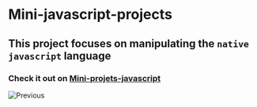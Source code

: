 # Mini-javascript-projects
## This project focuses on manipulating the `native javascript` language
### Check it out on [Mini-projets-javascript](https://Jonathanrazakalalaina.github.io/Mini-projets-javascript)

![Previous](https://postimg.cc/2V6C7xCz)
